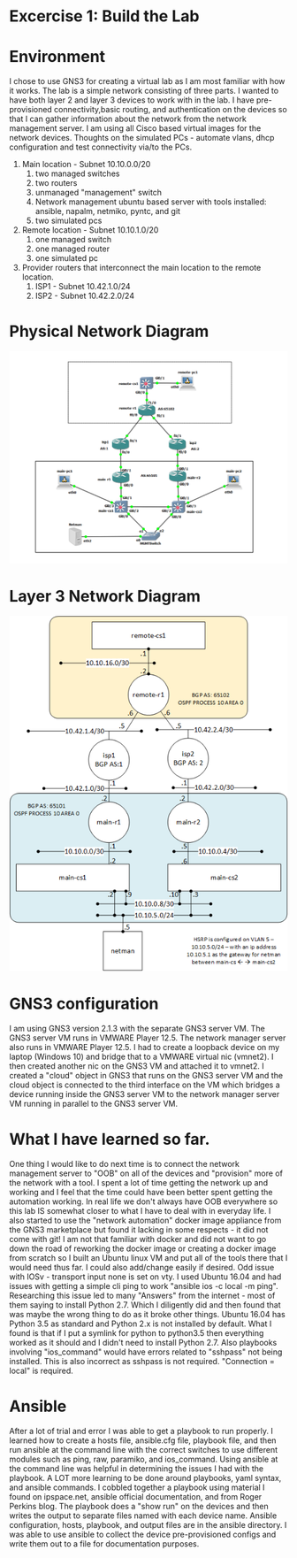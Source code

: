 # Excercise 1: Build the Lab

# Environment
  I chose to use GNS3 for creating a virtual lab as I am most familiar with how it works. The lab is a simple network consisting of three parts. I wanted to have both layer 2 and layer 3 devices to work with in the lab. I have pre-provisioned connectivity,basic routing, and authentication on the devices so that I can gather information about the network from the network management server. I am using all Cisco based virtual images for the network devices. Thoughts on the simulated PCs - automate vlans, dhcp configuration and test connectivity via/to the PCs. 

 1. Main location - Subnet 10.10.0.0/20
    1. two managed switches
	2. two routers
	3. unmanaged "management" switch
	4. Network management ubuntu based server with tools installed: ansible, napalm, netmiko, pyntc, and git
	5. two simulated pcs
 2. Remote location - Subnet 10.10.1.0/20
    1. one managed switch
	2. one managed router
	3. one simulated pc
 3. Provider routers that interconnect the main location to the remote location.
    1. ISP1 - Subnet 10.42.1.0/24
    2. ISP2 - Subnet 10.42.2.0/24

# Physical Network Diagram
![alt text](images/network-diagram.png "Network Diagram")
# Layer 3 Network Diagram
![alt text](images/network-diagram-l3.png "Layer 3 Network Diagram") 

# GNS3 configuration
I am using GNS3 version 2.1.3 with the separate GNS3 server VM. The GNS3 server VM runs in VMWARE Player 12.5. The network manager server also runs in VMWARE Player 12.5. I had to create a loopback device on my laptop (Windows 10) and bridge that to a VMWARE virtual nic (vmnet2). I then created another nic on the GNS3 VM and attached it to vmnet2. I created a "cloud" object in GNS3 that runs on the GNS3 server VM and the cloud object is connected to the third interface on the VM which bridges a  device running inside the GNS3 server VM to the network manager server VM running in parallel to the GNS3 server VM.

# What I have learned so far. 
One thing I would like to do next time is to connect the network management server to "OOB" on all of the devices and "provision" more of the network with a tool. I spent a lot of time getting the network up and working and I feel that the time could have been better spent getting the automation working. In real life we don't always have OOB everywhere so this lab IS somewhat closer to what I have to deal with in everyday life. I also started to use the "network automation" docker image appliance from the GNS3 marketplace but found it lacking in some respects - it did not come with git! I am not that familiar with docker and did not want to go down the road of reworking the docker image or creating a docker image from scratch so I built an Ubuntu linux VM and put all of the tools there that I would need thus far. I could also add/change easily if desired. Odd issue with IOSv - transport input none is set on vty. I used Ubuntu 16.04 and had issues with getting a simple cli ping to work "ansible ios -c local -m ping". Researching this issue led to many "Answers" from the internet - most of them saying to install Python 2.7. Which I diligently did and then found that was maybe the wrong thing to do as it broke other things. Ubuntu 16.04 has Python 3.5 as standard and Python 2.x is not installed by default. What I found is that if I put a symlink for python to python3.5 then everything worked as it should and I didn't need to install Python 2.7. Also playbooks involving "ios_command" would have errors related to "sshpass" not being installed. This is also incorrect as sshpass is not required. "Connection = local" is required. 

# Ansible
After a lot of trial and error I was able to get a playbook to run properly. I learned how to create a hosts file, ansible.cfg file, playbook file, and then run ansible at the command line with the correct switches to use different modules such as ping, raw, paramiko, and ios_command. Using ansible at the command line was helpful in determining the issues I had with the playbook. A LOT more learning to be done around playbooks, yaml syntax, and ansible commands. I cobbled together a playbook using material I found on ipspace.net, ansible official documentation, and from Roger Perkins blog. The playbook does a "show run" on the devices and then writes the output to separate files named with each device name. Ansible configuration, hosts, playbook, and output files are in the ansible directory. I was able to use ansible to collect the device pre-provisioned configs and write them out to a file for documentation purposes.
